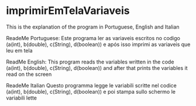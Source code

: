 # imprimirEmTelaVariaveis
This is the explanation of the program in Portuguese, English and Italian

ReadeMe Portuguese:
Este programa ler as variaveis escritos no codigo (a(int), b(double), c(String), d(boolean)) e após isso imprimi as variaveis que leu em tela

ReadMe English:
This program reads the variables written in the code (a(int), b(double), c(String), d(boolean)) and after that prints the variables it read on the screen

ReadeMe Italian
Questo programma legge le variabili scritte nel codice (a(int), b(double), c(String), d(boolean)) e poi stampa sullo schermo le variabili lette


